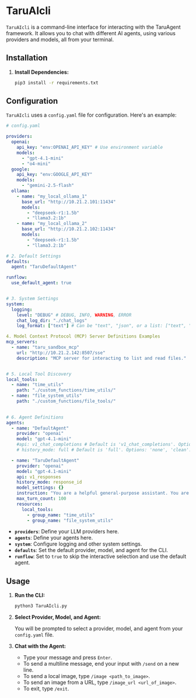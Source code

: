# TaruAIcli

`TaruAIcli` is a command-line interface for interacting with the TaruAgent framework. It allows you to chat with different AI agents, using various providers and models, all from your terminal.

## Installation

1.  **Install Dependencies:**

    ```bash
    pip3 install -r requirements.txt
    ```

## Configuration

`TaruAIcli` uses a `config.yaml` file for configuration. Here's an example:

```yaml
# config.yaml

providers:
  openai:
    api_key: "env:OPENAI_API_KEY" # Use environment variable
    models:
      - "gpt-4.1-mini"
      - "o4-mini"
  google:
    api_key: "env:GOOGLE_API_KEY"
    models:
      - "gemini-2.5-flash"
  ollama:
    - name: "my_local_ollama_1"
      base_url: "http://10.21.2.101:11434"
      models:
        - "deepseek-r1:1.5b"
        - "llama3.2:1b"
    - name: "my_local_ollama_2"
      base_url: "http://10.21.2.102:11434"
      models:
        - "deepseek-r1:1.5b"
        - "llama3.2:1b"

# 2. Default Settings
defaults:
  agent: "TaruDefaultAgent"

runflow:
  use_default_agent: true


# 3. System Settings
system:
  logging:
    level: "DEBUG" # DEBUG, INFO, WARNING, ERROR
    chat_log_dir: "./chat_logs"
    log_format: ["text"] # Can be "text", "json", or a list: ["text", "json"]

4. Model Context Protocol (MCP) Server Definitions Examples 
mcp_servers:
  - name: "taru_sandbox_mcp"
    url: "http://10.21.2.142:8507/sse"
    description: "MCP server for interacting to list and read files."


# 5. Local Tool Discovery
local_tools:
  - name: "time_utils"
    path: "./custom_functions/time_utils/"
  - name: "file_system_utils"
    path: "./custom_functions/file_tools/"

    
# 6. Agent Definitions
agents:
  - name: "DefaultAgent"
    provider: "openai"
    model: "gpt-4.1-mini"
    #api: v1_chat_completions # Default is 'v1_chat_completions'. Options: 'v1_responses', 'gemini_v1beta', 'ollama_openai_compatible'
    # history_mode: full # Default is 'full'. Options: 'none', 'clean'. For 'v1_responses' API, you can also use 'response_id'.

  - name: "TaruDefaultAgent"
    provider: "openai"
    model: "gpt-4.1-mini"
    api: v1_responses
    history_mode: response_id
    model_settings: {}
    instruction: "You are a helpful general-purpose assistant. You are running in a test environment."
    max_turn_count: 100
    resources:
      local_tools:
        - group_name: "time_utils"
        - group_name: "file_system_utils"
```

*   **`providers`**: Define your LLM providers here.
*   **`agents`**: Define your agents here.
*   **`system`**: Configure logging and other system settings.
*   **`defaults`**: Set the default provider, model, and agent for the CLI.
*   **`runflow`**: Set to `true` to skip the interactive selection and use the default agent. 

## Usage

1.  **Run the CLI:**

    ```bash
    python3 TaruAIcli.py
    ```

2.  **Select Provider, Model, and Agent:**

    You will be prompted to select a provider, model, and agent from your `config.yaml` file.

3.  **Chat with the Agent:**

    *   Type your message and press `Enter`.
    *   To send a multiline message, end your input with `/send` on a new line.
    *   To send a local image, type `/image <path_to_image>`.
    *   To send an image from a URL, type `/image_url <url_of_image>`.
    *   To exit, type `/exit`.

